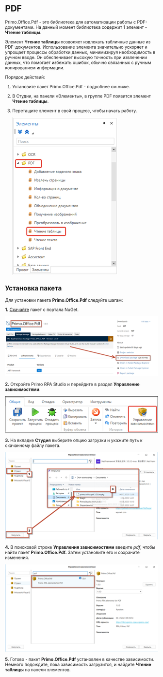 # PDF

Primo.Office.Pdf - это библиотека для автоматизации работы с PDF-документами. На данный момент библиотека содержит 1 элемент - **Чтение таблицы**.

Элемент **Чтение таблицы** позволяет извлекать табличные данные из PDF-документов. Использование элемента значительно ускоряет и упрощает процессы обработки данных, минимизируя необходимость в ручном вводе. Он обеспечивает высокую точность при извлечении данных, что помогает избежать ошибок, обычно связанных с ручным копированием информации.

Порядок действий:
1. Установите пакет Primo.Office.Pdf - подробнее см.ниже.
2. В Студии, на панели «Элементы», в группе PDF появится элемент **Чтение таблицы**.
3. Перетащите элемент в свой процесс, чтобы начать работу.

   ![](<../../../.gitbook/assets1/pdf-wf-gettable.png>) 

## Установка пакета

Для установки пакета **Primo.Office.Pdf** следуйте шагам:

**1.** [Скачайте](https://www.nuget.org/packages/Primo.Office.Pdf/#readme-body-tab) пакет с портала NuGet.

![](<../../../.gitbook/assets1/download_pack.png>)

**2.** Откройте Primo  RPA Studio и перейдите в раздел **Управление зависимостями**.

![](<../../../.gitbook/assets1/button-dependency-manager.png>)

**3.** На вкладке **Студия** выберите опцию загрузки и укажите путь к скачанному файлу пакета.

![](<../../../.gitbook/assets1/Package.png>)


**4.** В поисковой строке **Управления зависимостями** введите *pdf*, чтобы найти пакет **Primo.Office.Pdf.** Затем установите его и сохраните изменения. 

![](<../../../.gitbook/assets1/after_browse.png>)

**5**. Готово - пакет **Primo.Office.Pdf** установлен в качестве зависимости. Немного подождите, пока зависимость загрузится, и найдите **Чтение таблицы** на панели элементов.


